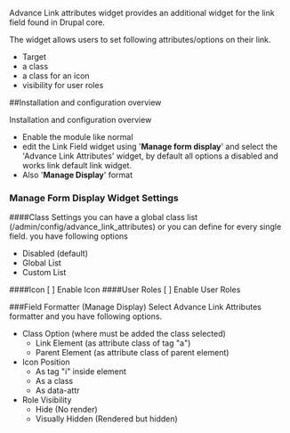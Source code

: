 Advance Link attributes widget provides an additional widget for the link field found in Drupal core.

The widget allows users to set following attributes/options on their link.

- Target
- a class
- a class for an icon
- visibility for user roles

##Installation and configuration overview

Installation and configuration overview
- Enable the module like normal
- edit the Link Field widget using '**Manage form display**' and select the 'Advance Link Attributes' widget, by default all options a disabled and works link default link widget.
- Also '**Manage Display**' format
### Manage Form Display Widget Settings

####Class Settings
you can have a global class list (/admin/config/advance_link_attributes) or you can define for every single field. you have following options

- Disabled (default)
- Global List
- Custom List

####Icon
[ ] Enable Icon 
####User Roles
[ ] Enable User Roles

###Field Formatter (Manage Display) 
Select Advance Link Attributes formatter and you have following options.

- Class Option (where must be added the class selected)
    - Link Element (as attribute class of tag "a")
    - Parent Element (as attribute class of parent element)
- Icon Position
    - As tag "i" inside element
    - As a class
    - As data-attr
- Role Visibility
    - Hide (No render)
    - Visually Hidden (Rendered but hidden)
